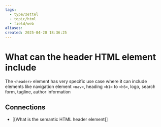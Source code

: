 ```yaml
---
tags:
  - type/zettel
  - topic/html
  - field/web
aliases: 
created: 2025-04-20 18:36:25
---
```

# What can the header HTML element include

The `<header>` element has very specific use case where it can include elements like navigation element `<nav>`, heading `<h1>` to `<h6>`, logo, search form, tagline, author information

## Connections

- [[What is the semantic HTML header element]]

